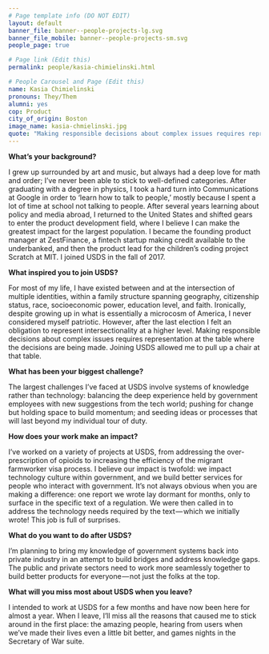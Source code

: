 ```yaml
---
# Page template info (DO NOT EDIT)
layout: default
banner_file: banner--people-projects-lg.svg
banner_file_mobile: banner--people-projects-sm.svg
people_page: true

# Page link (Edit this)
permalink: people/kasia-chimielinski.html

# People Carousel and Page (Edit this)
name: Kasia Chimielinski
pronouns: They/Them
alumni: yes
cop: Product
city_of_origin: Boston
image_name: kasia-chmielinski.jpg
quote: "Making responsible decisions about complex issues requires representation at the table where the decisions are being made."
---
```


**What’s your background?**

I grew up surrounded by art and music, but always had a deep love for math and order; I’ve never been able to stick to well-defined categories. After graduating with a degree in physics, I took a hard turn into Communications at Google in order to ‘learn how to talk to people,’ mostly because I spent a lot of time at school not talking to people. After several years learning about policy and media abroad, I returned to the United States and shifted gears to enter the product development field, where I believe I can make the greatest impact for the largest population. I became the founding product manager at ZestFinance, a fintech startup making credit available to the underbanked, and then the product lead for the children’s coding project Scratch at MIT. I joined USDS in the fall of 2017.

**What inspired you to join USDS?**

For most of my life, I have existed between and at the intersection of multiple identities, within a family structure spanning geography, citizenship status, race, socioeconomic power, education level, and faith. Ironically, despite growing up in what is essentially a microcosm of America, I never considered myself patriotic. However, after the last election I felt an obligation to represent intersectionality at a higher level. Making responsible decisions about complex issues requires representation at the table where the decisions are being made. Joining USDS allowed me to pull up a chair at that table.

**What has been your biggest challenge?**

The largest challenges I’ve faced at USDS involve systems of knowledge rather than technology: balancing the deep experience held by government employees with new suggestions from the tech world; pushing for change but holding space to build momentum; and seeding ideas or processes that will last beyond my individual tour of duty.

**How does your work make an impact?**

I’ve worked on a variety of projects at USDS, from addressing the over-prescription of opioids to increasing the efficiency of the migrant farmworker visa process. I believe our impact is twofold: we impact technology culture within government, and we build better services for people who interact with government. It’s not always obvious when you are making a difference: one report we wrote lay dormant for months, only to surface in the specific text of a regulation. We were then called in to address the technology needs required by the text — which we initially wrote! This job is full of surprises.

**What do you want to do after USDS?**

I’m planning to bring my knowledge of government systems back into private industry in an attempt to build bridges and address knowledge gaps. The public and private sectors need to work more seamlessly together to build better products for everyone — not just the folks at the top.

**What will you miss most about USDS when you leave?**

I intended to work at USDS for a few months and have now been here for almost a year. When I leave, I’ll miss all the reasons that caused me to stick around in the first place: the amazing people, hearing from users when we’ve made their lives even a little bit better, and games nights in the Secretary of War suite.
